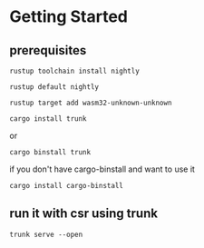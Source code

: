 # Getting Started

## prerequisites

`rustup toolchain install nightly`

`rustup default nightly`

`rustup target add wasm32-unknown-unknown`


`cargo install trunk` 

or 

`cargo binstall trunk` 

if you don't have cargo-binstall and want to use it

`cargo install cargo-binstall`


## run it with csr using trunk

`trunk serve --open`